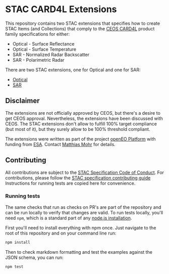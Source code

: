 # STAC CARD4L Extensions

This repository contains two STAC extensions that specifies how to create STAC Items (and Collections)
that comply to the [CEOS CARD4L](http://ceos.org/ard/) product family specifications for either:
- Optical - Surface Reflectance
- Optical - Surface Temperature
- SAR - Normalized Radar Backscatter
- SAR - Polarimetric Radar

There are two STAC extensions, one for Optical and one for SAR:
- [Optical](optical/README.md)
- [SAR](sar/README.md)

## Disclaimer

The extensions are not officially approved by CEOS, but there's a desire to get CEOS approval.
Nevertheless, the extensions have been discussed with CEOS.
The STAC extensions don't allow to fulfill 100% target compliance (but most of it),
but they surely allow to be 100% threshold compliant.

The extensions were written as part of the project [openEO Platform](https://openeo.cloud)
with funding from [ESA](https://www.esa.int).
Contact [Matthias Mohr](https://github.com/m-mohr) for details.

## Contributing

All contributions are subject to the
[STAC Specification Code of Conduct](https://github.com/radiantearth/stac-spec/blob/master/CODE_OF_CONDUCT.md).
For contributions, please follow the
[STAC specification contributing guide](https://github.com/radiantearth/stac-spec/blob/master/CONTRIBUTING.md) Instructions
for running tests are copied here for convenience.

### Running tests

The same checks that run as checks on PR's are part of the repository and can be run locally to verify that changes are valid. 
To run tests locally, you'll need `npm`, which is a standard part of any [node.js installation](https://nodejs.org/en/download/).

First you'll need to install everything with npm once. Just navigate to the root of this repository and on 
your command line run:
```bash
npm install
```

Then to check markdown formatting and test the examples against the JSON schema, you can run:
```bash
npm test
```
